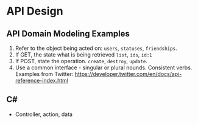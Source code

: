 # API Design

## API Domain Modeling Examples
1. Refer to the object being acted on: `users`, `statuses`, `friendships`.
2. If GET, the state what is being retrieved `list`, `ids`, `id:1`
3. If POST, state the operation. `create`, `destroy`, `update`.
4. Use a common interface - singular or plural nounds. Consistent verbs.
<br> Examples from Twitter: https://developer.twitter.com/en/docs/api-reference-index.html


## C#
* Controller, action, data

